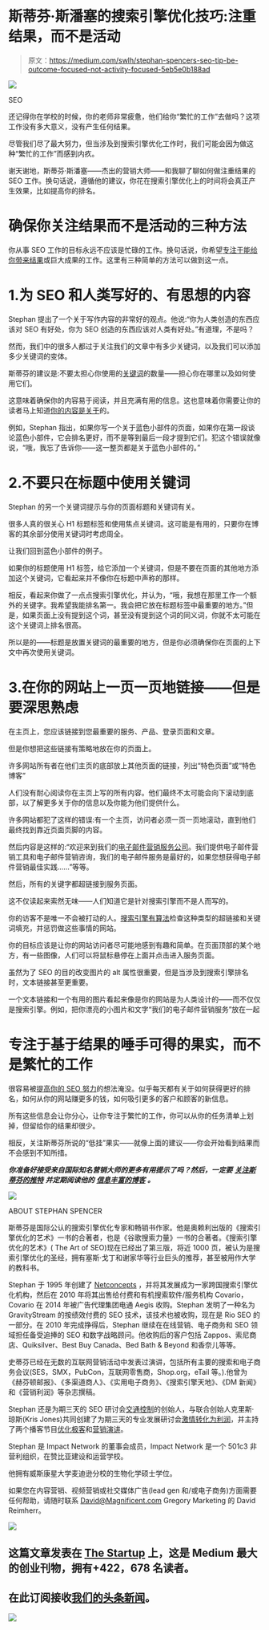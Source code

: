 # 斯蒂芬·斯潘塞的搜索引擎优化技巧:注重结果，而不是活动

> 原文：<https://medium.com/swlh/stephan-spencers-seo-tip-be-outcome-focused-not-activity-focused-5eb5e0b188ad>

![](img/f5c55ccec322f1fd287323e02fb6f1d0.png)

SEO

还记得你在学校的时候，你的老师非常疲惫，他们给你“繁忙的工作”去做吗？这项工作没有多大意义，没有产生任何结果。

尽管我们尽了最大努力，但当涉及到搜索引擎优化工作时，我们可能会因为做这种“繁忙的工作”而感到内疚。

谢天谢地，斯蒂芬·斯潘塞——杰出的营销大师——和我聊了聊如何做注重结果的 SEO 工作。换句话说，遵循他的建议，你花在搜索引擎优化上的时间将会真正产生效果，比如提高你的排名。

# 确保你关注结果而不是活动的三种方法

你从事 SEO 工作的目标永远不应该是忙碌的工作。换句话说，你希望[专注于能给你带来结果](https://www.amazon.com/Art-SEO-Theory-Practice/dp/1449304214)或巨大成果的工作。这里有三种简单的方法可以做到这一点。

# 1.为 SEO 和人类写好的、有思想的内容

Stephan 提出了一个关于写作内容的非常好的观点。他说:“你为人类创造的东西应该对 SEO 有好处，你为 SEO 创造的东西应该对人类有好处。”有道理，不是吗？

然而，我们中的很多人都过于关注我们的文章中有多少关键词，以及我们可以添加多少关键词的变体。

斯蒂芬的建议是:不要太担心你使用的[关键词](http://www.magnificent.com/magnificent-stuff/seo-keyword-brainstorming)的数量——担心你在哪里以及如何使用它们。

这意味着确保你的内容易于阅读，并且充满有用的信息。这也意味着你需要让你的读者马上知道[你的内容是关于](https://www.magnificent.com/magnificent-stuff/a-strategy-to-move-content-just-as-important-as-creating-content)的。

例如，Stephan 指出，如果你写一个关于蓝色小部件的页面，如果你在第一段谈论蓝色小部件，它会排名更好，而不是等到最后一段才提到它们。犯这个错误就像说，“哦，我忘了告诉你——这一整页都是关于蓝色小部件的。”

# 2.不要只在标题中使用关键词

Stephan 的另一个关键词提示与你的页面标题和关键词有关。

很多人真的很关心 H1 标题标签和使用焦点关键词。这可能是有用的，只要你在博客的其余部分使用关键词时考虑周全。

让我们回到蓝色小部件的例子。

如果你的标题使用 H1 标签，给它添加一个关键词，但是不要在页面的其他地方添加这个关键词，它看起来并不像你在标题中声称的那样。

相反，看起来你做了一点点搜索引擎优化，并认为，“哦，我想在那里工作一个额外的关键字。我希望我能排名第一。我会把它放在标题标签中最重要的地方。”但是，如果页面上没有提到这个词，甚至没有提到这个词的同义词，你就不太可能在这个关键词上排名很高。

所以是的——标题是放置关键词的最重要的地方，但是你必须确保你在页面的上下文中再次使用关键词。

# 3.在你的网站上一页一页地链接——但是要深思熟虑

在主页上，您应该链接到您最重要的服务、产品、登录页面和文章。

但是你想把这些链接有策略地放在你的页面上。

许多网站所有者在他们主页的底部放上其他页面的链接，列出“特色页面”或“特色博客”

人们没有耐心阅读你在主页上写的所有内容。他们最终不太可能会向下滚动到底部，以了解更多关于你的信息以及你能为他们提供什么。

许多网站都犯了这样的错误:有一个主页，访问者必须一页一页地滚动，直到他们最终找到靠近页面页脚的内容。

然后内容是这样的:“欢迎来到我们的[电子邮件营销服务公司](http://www.magnificent.com/email-marketing)。我们提供电子邮件营销工具和电子邮件营销咨询，我们的电子邮件服务是最好的，如果您想获得电子邮件营销最佳实践……”等等。

然后，所有的关键字都超链接到服务页面。

这不仅读起来索然无味——人们知道它是针对搜索引擎而不是人而写的。

你的访客不是唯一不会被打动的人。[搜索引擎有算法](https://www.google.com/search/howsearchworks/algorithms/)检查这种类型的超链接和关键词填充，并惩罚做这些事情的网站。

你的目标应该是让你的网站访问者尽可能地感到有趣和简单。在页面顶部的某个地方，有一些图像，人们可以将鼠标悬停在上面并点击进入服务页面。

虽然为了 SEO 的目的改变图片的 alt 属性很重要，但是当涉及到搜索引擎排名时，文本链接甚至更重要。

一个文本链接和一个有用的图片看起来像是你的网站是为人类设计的——而不仅仅是搜索引擎。例如，把你漂亮的小图片和文字“我们的电子邮件营销服务”放在一起

# 专注于基于结果的唾手可得的果实，而不是繁忙的工作

很容易被[提高你的 SEO 努力](http://www.magnificent.com/magnificent-stuff/how-to-seo-audit-your-website-and-stay-ahead-of-the-curve)的想法淹没。似乎每天都有关于如何获得更好的排名，如何从你的网站赚更多的钱，如何吸引更多的客户和顾客的新信息。

所有这些信息会让你分心，让你专注于繁忙的工作，你可以从你的任务清单上划掉，但留给你的结果却很少。

相反，关注斯蒂芬所说的“低挂”果实——就像上面的建议——你会开始看到结果而不会感到不知所措。

***你准备好接受来自国际知名营销大师的更多有用提示了吗？然后，一定要*** [***关注斯蒂芬的推特***](https://twitter.com/sspencer?ref_src=twsrc%5Egoogle%7Ctwcamp%5Eserp%7Ctwgr%5Eauthor) ***并定期阅读他的*** [***信息丰富的博客***](https://www.stephanspencer.com/blog/) ***。***

![](img/bee9ebef841037861259f4a05bdb9c68.png)

ABOUT STEPHAN SPENCER

斯蒂芬是国际公认的搜索引擎优化专家和畅销书作家。他是奥赖利出版的《搜索引擎优化的艺术》一书的合著者，也是《谷歌搜索力量》一书的合著者。《搜索引擎优化的艺术》( The Art of SEO)现在已经出了第三版，将近 1000 页，被认为是搜索引擎优化的圣经，拥有塞斯·戈丁和谢家华等行业巨头的推荐，甚至被用作大学的教科书。

Stephan 于 1995 年创建了 [Netconcepts](http://www.netconcepts.com/) ，并将其发展成为一家跨国搜索引擎优化机构，然后在 2010 年将其出售给付费和有机搜索软件/服务机构 Covario，Covario 在 2014 年被广告代理集团电通 Aegis 收购。Stephan 发明了一种名为 GravityStream 的按绩效付费的 SEO 技术，该技术也被收购，现在是 Rio SEO 的一部分。在 2010 年完成挣得后，Stephan 继续在在线营销、电子商务和 SEO 领域担任备受追捧的 SEO 和数字战略顾问。他收购后的客户包括 Zappos、索尼商店、Quiksilver、Best Buy Canada、Bed Bath & Beyond 和香奈儿等等。

史蒂芬已经在无数的互联网营销活动中发表过演讲，包括所有主要的搜索和电子商务会议(SES，SMX，PubCon，互联网零售商，Shop.org，eTail 等。).他曾为《赫芬顿邮报》、《多渠道商人》、《实用电子商务》、《搜索引擎天地》、《DM 新闻》和《营销利润》等杂志撰稿。

Stephan 还是为期三天的 SEO 研讨会[交通控制](http://trafficcontrol.co/)的创始人，与联合创始人克里斯·琼斯(Kris Jones)共同创建了为期三天的专业发展研讨会[激情转化为利润](http://www.passionsintoprofits.com/)，并主持了两个播客节目[优化极客](http://www.optimizedgeek.com/)和[营销演讲](http://www.marketingspeak.com/)。

Stephan 是 Impact Network 的董事会成员，Impact Network 是一个 501c3 非营利组织，在赞比亚建设和运营学校。

他拥有威斯康星大学麦迪逊分校的生物化学硕士学位。

如果您在内容营销、视频营销或社交媒体广告(lead gen 和/或电子商务)方面需要任何帮助，请随时联系 David@Magnificent.com Gregory Marketing 的 David Reimherr。

[![](img/308a8d84fb9b2fab43d66c117fcc4bb4.png)](https://medium.com/swlh)

## 这篇文章发表在 [The Startup](https://medium.com/swlh) 上，这是 Medium 最大的创业刊物，拥有+422，678 名读者。

## 在此订阅接收[我们的头条新闻](https://growthsupply.com/the-startup-newsletter/)。

[![](img/b0164736ea17a63403e660de5dedf91a.png)](https://medium.com/swlh)